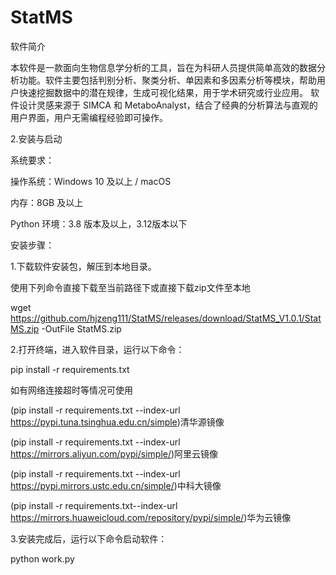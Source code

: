 # StatMS
软件简介

本软件是一款面向生物信息学分析的工具，旨在为科研人员提供简单高效的数据分析功能。软件主要包括判别分析、聚类分析、单因素和多因素分析等模块，帮助用户快速挖掘数据中的潜在规律，生成可视化结果，用于学术研究或行业应用。
软件设计灵感来源于 SIMCA 和 MetaboAnalyst，结合了经典的分析算法与直观的用户界面，用户无需编程经验即可操作。

2.安装与启动

系统要求： 

操作系统：Windows 10 及以上 / macOS

内存：8GB 及以上

Python 环境：3.8 版本及以上，3.12版本以下

安装步骤：

1.下载软件安装包，解压到本地目录。

使用下列命令直接下载至当前路径下或直接下载zip文件至本地

wget https://github.com/hjzeng111/StatMS/releases/download/StatMS_V1.0.1/StatMS.zip -OutFile StatMS.zip

2.打开终端，进入软件目录，运行以下命令：

pip install -r requirements.txt

如有网络连接超时等情况可使用

(pip install -r requirements.txt --index-url https://pypi.tuna.tsinghua.edu.cn/simple)清华源镜像

(pip install -r requirements.txt --index-url https://mirrors.aliyun.com/pypi/simple/)阿里云镜像

(pip install -r requirements.txt --index-url https://pypi.mirrors.ustc.edu.cn/simple/)中科大镜像

(pip install -r requirements.txt--index-url https://mirrors.huaweicloud.com/repository/pypi/simple/)华为云镜像

3.安装完成后，运行以下命令启动软件：

python work.py
